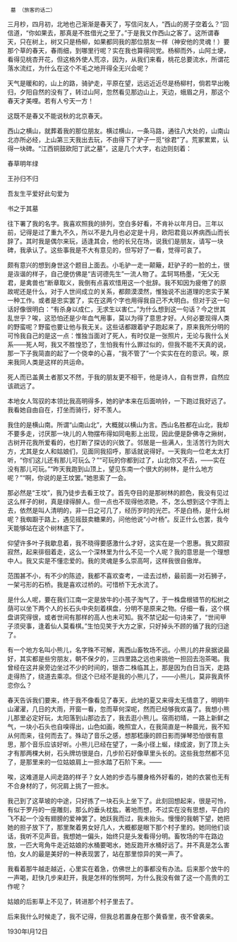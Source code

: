      墓 （旅客的话二） 

   三月杪，四月初，北地也己渐渐是春天了，写信问友人，“西山的房子空着么？”回信道，“你如果去，那真是不胜借光之至了。”于是我又作西山之客了。这所谓春天，只在树上，树又只是杨柳，如果都同我的那位朋友一样（神安他的灵魂！）要那个草的春天，春雨细，到哪里行呢？实在我也算得同党。杨柳而外，山阿土埂，看得见桃杏开花，但这格外使人荒凉，因为，从我们来看，桃花总要流水，所谓花落水流红，为什么在这个不毛之地开得全无兴会呢？

   天气是暖和的，山上的路，骑驴走，平原在望，远远近近尽是杨柳村，倘若早出晚归，夕阳自然的没有了，转过山阿，忽然看见那边山上，天边，蛾眉之月，那这个春天才美哩。若有人兮天一方！

   这既不是春又不能说秋的北京春天。

   西山之横山，就葬着我的那位朋友。横过横山，一条马路，通往八大处的，山南山北亦所必经，上山第三天我出去玩，不由得下了驴子一觅“徐君”了。荒冢累累，认得一块碑。“江西铜鼓欧阳丁武之墓”，这是几个大字，右边则刻着：

   春草明年绿

   王孙归不归

   吾友生平爱好此句爱为

   书之于其墓

   往下署了我的名字。我喜欢照我的排列，空白多好看，不肯补以年月日。三年以前，记得是过了重九不久，所以不是九月也必定是十月，欧阳君竟以养病西山而长辞了。其时我是偶尔来玩，适逢其会，他的长兄在场，说我们是朋友，请写一块碑，我承认了。这些事我是不大有意见的，但写好了一看，觉得可哀了。

   颇有意兴的想到身世这个题目上面去。小毛驴一走一颠簸，赶驴子的一脸的土，很是诙谐的样子，自己便仿佛是“吉诃德先生”一流人物了。孟轲骂杨墨，“无父无君，是禽兽也”断章取义，我倒有点喜欢惜用这一个批辞。我不知因为疲倦了的原故呢还是什么，对于人世间成立的关系，都颇漠漠然，惟独说不出道理的忠实于某一种工作。或者是忠实罢了，实在这两个字也用得我自己不大明白。但对于这一句话好像很明白：“有杀身以成仁，无求生以害仁。”为什么想到这一句话？今之世其乱世乎？唉，这恐怕还是少年血气用事，莫以为得了意思才好。人何必要现得人类的野蛮呢？野蛮也要让他与我无关。这些话都跟着驴子跑起来了，原来我所分明的可怜我自己的是这一点：惟独当面对了死人，有时仅是一张照片，无论与我什么关系——死人呵，我又不胜惶恐了，生怕我有什么罪过似的，但我不能不天真的说，那一下子我简直的起了一个侥幸的心喜，“我不管了”一个实实在在的意识。唉，原来我同人类是这样的共运命。

   死人而已盖黄土者那又不然，于我的朋友更不相干，他是诗人，自有世界，自然应该疏远了。

   本地女人驾驭的本领比我高明得多，她的驴本来在后面响铃，一下跑过我好远了。我看她自由自在，打坐而骑行，好不羡人。

   我住的是横山南。所谓“山南山北”，大概就以横山为言。西山名胜都在山北，我却不要多走，讨厌那一块儿的人物摆布得如同电影上出现，因此便是卧佛寺之揪树，古树开花我所爱看的，也打断了探访的兴致了。邻居是一些满人，生活苦行为则大方，尤其是女人和姑娘们，见面同我招呼，那话就说得好。一天我向一位老太太打听，“你们这儿还有那儿可玩么？”“可玩的你都到过了，山北你又不去，——实在没有那儿可玩。”“昨天我跑到山顶上，望见东南一个很大的树林，是什么地方呢？”“啊，你说的是王坟罢。”她思索了一会。

   那必然是“王坟”，我乃徒步去看王坟了。首先夺目的是那树林的颜色，我没有见过这么样子的树，真是绿得醉人。但一点也不现得他浓艳，不，怎么想到这个字而上去，依然是叫人清明的，非一日之可几了，经历岁时的光芒。不是白杨，是什么树呢？我蜘蹰于路上，遇见摇鼓卖糖果的，问他他说“小叶杨”。反正什么也罢，我今天能够站在这个树林底下了。

   仰望许多叶子我歇息着，我不晓得要感激什么才好，这实在是一个恩惠。我又颇寂寂然，起来徘徊着走，这么一个深林里为什么不见一个人呢？我的意思是一个理想中人。我又实是不懂恋爱的。我的灵魂是多么崇高呵，这样我很自傲岸。

   范围甚不小，有不少的陈迹，我都不喜欢查考，一迳去过桥，最前面一对石狮子，一架弓形的石桥。我是喜欢过桥的。可惜桥下无水流了。

   是什么人呢，要在我们江南一定是放牛的小孩子淘气了，于一株盘根错节的松树之荫可以坐下两个人的长石头中央刻着棋盘，分明不是原来之物。仔细一看，这个棋盘讲究得很，或者世间有那样的高人也未可知。我不禁记起一句诗来了，“世间甲子须臾事，逢着仙人莫看棋。”生怕见笑于大方之家，只好掉头不顾的循了我的归途了。

   有一个地方名叫小熊儿，名字殊不可解，离西山畜牧场不远。小熊儿的井泉据说最好，其实都是些穷朋友，朝不保夕的，三四里路之远也来挑他一担回去泡茶喝。我曾经在这井泉旁边坐过不少的时间的，银杏二株临其上，那是因为白日当天，走路走得热了，绕道去乘凉。但这个已经不是我的小熊儿了，——小熊儿，莫非我真怀恋你么？

   春天告诉我们要来，终于我不像看见了春天，此地的夏又来得太无情意了，明明牛山濯濯，几日的大雨，开窗一看，忽而草何深呢，然而已经够我欢喜了。我想小熊儿那里必定好玩，太阳落到山那边去了，我去逛小熊儿。宿雨初晴，一路上新鲜之气，一块小石头也自嗅得出，山色如画，晚照宜人，在我简直是一种晨光，我不知从何而来，往何而去了。殊动了音乐之感，想那嵇康的顾日影而弹琴恐怕很有意思，那个音乐应该好听。小熊儿已经在望了，一条小径上蜒，绿成波，到了顶上头才有那两棵大树，石头牌坊很是白，几步阶石好像草里头长的。这些我忽然都不见了，是那里来的一位姑娘肩上一担水踏了石阶下来。——

   唉，这难道是人间走路的样子？女人她的步态与腰身格外好看的，她的衣裳也无有不合身材的了，何况肩上挑了一担水。

   我己到了这草坡的中途，只好拣了一块石头上坐下了。此刻回想起来，很是可怜，有似于罗丹的一座雕刻，那么的垂头枕肱，著地而想，不过实在没有思想，平白的飞不起一个没有翅膀的爱神罢了。她跃我而过，我未抬头。慢慢的我朝下望，她把她的担子放下了，那里聚着男女好几人，大概都是眼下那个村子里的。她同他们谈话，我听不见声音。我想她一偏头，始终只是头发看得分明。畜牧场的牛在路边放，一匹大弯角牛走近姑娘的水桶要喝水，她反跑开水桶好远了。并不真是怎么害怕，女人的最是美好的一种表现罢了，站在那里惊异的笑一声了。

   我看着那牛越走越近，心里实在着急，仿佛世上的事都没有办法。后来那个放牛的一声喝，赶快几步来赶开，我是怎样的怅惘呵，为什么我没有做了这一个高贵的工作呢？

   姑娘的后影草上不见了，转进那个村子里去了。

   后来我什么时候走了，我不记得，但我总若置身在那个黄昏里，夜不曾袭来。

   1930年l月12日 

